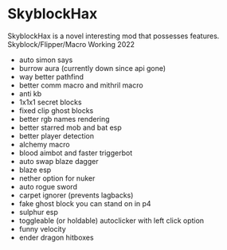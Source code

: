 # SkyblockHax
SkyblockHax is a novel interesting mod that possesses features. Skyblock/Flipper/Macro Working 2022
+ auto simon says
+ burrow aura (currently down since api gone)
+ way better pathfind
+ better comm macro and mithril macro
+ anti kb
+ 1x1x1 secret blocks
+ fixed clip ghost blocks
+ better rgb names rendering
+ better starred mob and bat esp
+ better player detection
+ alchemy macro
+ blood aimbot and faster triggerbot
+ auto swap blaze dagger
+ blaze esp
+ nether option for nuker
+ auto rogue sword
+ carpet ignorer (prevents lagbacks)
+ fake ghost block you can stand on in p4
+ sulphur esp
+ toggleable (or holdable) autoclicker with left click option
+ funny velocity
+ ender dragon hitboxes
